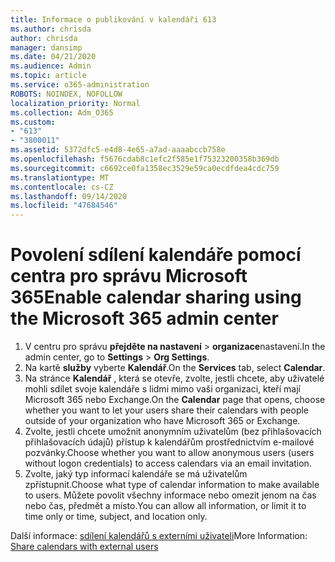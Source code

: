 ```yaml
---
title: Informace o publikování v kalendáři 613
ms.author: chrisda
author: chrisda
manager: dansimp
ms.date: 04/21/2020
ms.audience: Admin
ms.topic: article
ms.service: o365-administration
ROBOTS: NOINDEX, NOFOLLOW
localization_priority: Normal
ms.collection: Adm_O365
ms.custom:
- "613"
- "3800011"
ms.assetid: 5372dfc5-e4d8-4e65-a7ad-aaaabccb758e
ms.openlocfilehash: f5676cdab8c1efc2f585e1f75323200358b369db
ms.sourcegitcommit: c6692ce0fa1358ec3529e59ca0ecdfdea4cdc759
ms.translationtype: MT
ms.contentlocale: cs-CZ
ms.lasthandoff: 09/14/2020
ms.locfileid: "47684546"
---
```

# <a name="enable-calendar-sharing-using-the-microsoft-365-admin-center"></a><span data-ttu-id="b0eff-102">Povolení sdílení kalendáře pomocí centra pro správu Microsoft 365</span><span class="sxs-lookup"><span data-stu-id="b0eff-102">Enable calendar sharing using the Microsoft 365 admin center</span></span>

1. <span data-ttu-id="b0eff-103">V centru pro správu **přejděte na nastavení**   >   **organizace**nastavení.</span><span class="sxs-lookup"><span data-stu-id="b0eff-103">In the admin center, go to  **Settings**  >  **Org Settings**.</span></span>
2. <span data-ttu-id="b0eff-104">Na kartě  **služby**  vyberte  **Kalendář**.</span><span class="sxs-lookup"><span data-stu-id="b0eff-104">On the  **Services**  tab, select  **Calendar**.</span></span>
3. <span data-ttu-id="b0eff-105">Na stránce  **Kalendář**  , která se otevře, zvolte, jestli chcete, aby uživatelé mohli sdílet svoje kalendáře s lidmi mimo vaši organizaci, kteří mají Microsoft 365 nebo Exchange.</span><span class="sxs-lookup"><span data-stu-id="b0eff-105">On the  **Calendar**  page that opens, choose whether you want to let your users share their calendars with people outside of your organization who have Microsoft 365 or Exchange.</span></span>
4. <span data-ttu-id="b0eff-106">Zvolte, jestli chcete umožnit anonymním uživatelům (bez přihlašovacích přihlašovacích údajů) přístup k kalendářům prostřednictvím e-mailové pozvánky.</span><span class="sxs-lookup"><span data-stu-id="b0eff-106">Choose whether you want to allow anonymous users (users without logon credentials) to access calendars via an email invitation.</span></span>
5. <span data-ttu-id="b0eff-107">Zvolte, jaký typ informací kalendáře se má uživatelům zpřístupnit.</span><span class="sxs-lookup"><span data-stu-id="b0eff-107">Choose what type of calendar information to make available to users.</span></span> <span data-ttu-id="b0eff-108">Můžete povolit všechny informace nebo omezit jenom na čas nebo čas, předmět a místo.</span><span class="sxs-lookup"><span data-stu-id="b0eff-108">You can allow all information, or limit it to time only or time, subject, and location only.</span></span>

<span data-ttu-id="b0eff-109">Další informace: [sdílení kalendářů s externími uživateli](https://docs.microsoft.com/microsoft-365/admin/manage/share-calendars-with-external-users)</span><span class="sxs-lookup"><span data-stu-id="b0eff-109">More Information: [Share calendars with external users](https://docs.microsoft.com/microsoft-365/admin/manage/share-calendars-with-external-users)</span></span>
